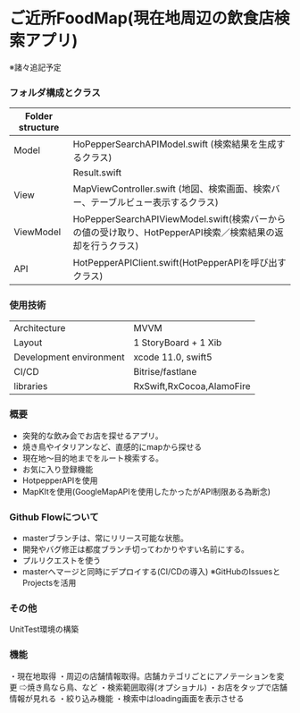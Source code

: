 # ご近所FoodMap(現在地周辺の飲食店検索アプリ)
※諸々追記予定

### フォルダ構成とクラス

| Folder structure |                                                                                                                                                  | 
| ---------------- | ------------------------------------------------------------------------------------------------------------------------------------------------ | 
| Model            | HoPepperSearchAPIModel.swift (検索結果を生成するクラス)                                                                                          | 
|                  | Result.swift                                                                                                                                     | 
| View             | MapViewController.swift                                              (地図、検索画面、検索バー、テーブルビュー表示するクラス)<br> | 
| ViewModel        | HoPepperSearchAPIViewModel.swift(検索バーからの値の受け取り、HotPepperAPI検索／検索結果の返却を行うクラス)                                       | 
| API              | HotPepperAPIClient.swift(HotPepperAPIを呼び出すクラス)                                                                                           | 

### 使用技術
 |                         |                           | 
| ----------------------- | ------------------------- | 
| Architecture            | MVVM                      | 
| Layout                  | 1 StoryBoard + 1 Xib      | 
| Development environment |  xcode 11.0, swift5       | 
| CI/CD                   | Bitrise/fastlane          | 
| libraries               | RxSwift,RxCocoa,AlamoFire |  

### 概要
 - 突発的な飲み会でお店を探せるアプリ。
 - 焼き鳥やイタリアンなど、直感的にmapから探せる
 - 現在地〜目的地までをルート検索する。
 - お気に入り登録機能
 - HotpepperAPIを使用
 - MapKItを使用(GoogleMapAPIを使用したかったがAPI制限ある為断念)
 
 ### Github Flowについて
   - masterブランチは、常にリリース可能な状態。
   - 開発やバグ修正は都度ブランチ切ってわかりやすい名前にする。
   - プルリクエストを使う
   - masterへマージと同時にデプロイする(CI/CDの導入)
   ※GitHubのIssuesとProjectsを活用
 

### その他
UnitTest環境の構築

### 機能
・現在地取得
・周辺の店舗情報取得。店舗カテゴリごとにアノテーションを変更
⇨焼き鳥なら鳥、など
・検索範囲取得(オプショナル)
・お店をタップで店舗情報が見れる
・絞り込み機能
・検索中はloading画面を表示させる

